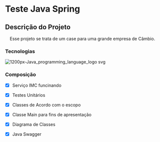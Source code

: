 # Teste Java Spring

## Descrição do Projeto
<p align="center">Esse projeto se trata de um case para uma grande empresa de Câmbio.</p>

### Tecnologias

![1200px-Java_programming_language_logo svg](https://user-images.githubusercontent.com/79267693/221127367-b0262771-ff0c-47e8-a0ad-8a983824aa4f.png)

### Composição

- [x] Serviço IMC funcinando
- [x] Testes Unitários
- [x] Classes de Acordo com o escopo
- [x] Classe Main para fins de apresentação
- [x] Diagrama de Classes 
- [x] Java Swagger

